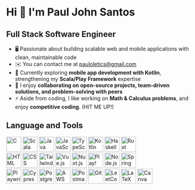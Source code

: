 <h1 align="left">Hi 👋 I'm Paul John Santos</h1>

Full Stack Software Engineer
----------------------------

*   🖥️  Passionate about building scalable web and mobile applications with clean, maintainable code
*   ✉️  You can contact me at [pauloletics@gmail.com](mailto:pauloletics@gmail.com)  
*   🧠  Currently exploring **mobile app development with Kotlin**, strengthening my **Scala/Play Framework** expertise
*   🤝  I enjoy **collaborating on open-source projects, team-driven solutions, and problem-solving with peers**  
*   ⚡  Aside from coding, I like working on **Math & Calculus problems**, and enjoy **competitive coding**. (HIT ME UP!)

<h2 align="left">Language and Tools</h2>

<div>
  <div align="left">
    <img src="https://cdn.jsdelivr.net/gh/devicons/devicon@latest/icons/c/c-original.svg" height="40" alt="C" title="C"/>
    <img src="https://cdn.jsdelivr.net/gh/devicons/devicon/icons/scala/scala-original.svg" height="40" alt="Scala" title="Scala"/>
    <img src="https://cdn.jsdelivr.net/gh/devicons/devicon@latest/icons/java/java-original.svg" height="40" alt="Java" title="Java"/>
    <img src="https://cdn.jsdelivr.net/gh/devicons/devicon/icons/javascript/javascript-original.svg" height="40" alt="JavaScript" title="JavaScript"/>
    <img src="https://cdn.jsdelivr.net/gh/devicons/devicon/icons/typescript/typescript-original.svg" height="40" alt="TypeScript" title="TypeScript"/>
    <img src="https://cdn.jsdelivr.net/gh/devicons/devicon/icons/kotlin/kotlin-original.svg" height="40" alt="Kotlin" title="Kotlin"/>
    <img src="https://cdn.jsdelivr.net/gh/devicons/devicon@latest/icons/haskell/haskell-original.svg" height="40" alt="Haskell" title="Haskell"/>
    <img src="https://cdn.jsdelivr.net/gh/devicons/devicon@latest/icons/rust/rust-original.svg" height="40" alt="Rust" title="Rust"/>
  </div>
  <div align="left">
    <img src="https://cdn.jsdelivr.net/gh/devicons/devicon@latest/icons/html5/html5-original.svg" height="40" alt="HTML" title="HTML"/>
    <img src="https://cdn.jsdelivr.net/gh/devicons/devicon@latest/icons/css3/css3-original.svg" height="40" alt="CSS" title="CSS"/>
    <img src="https://cdn.jsdelivr.net/gh/devicons/devicon@latest/icons/tailwindcss/tailwindcss-original.svg" height="40" alt="Tailwind" title="Tailwind"/>
    <img src="https://cdn.jsdelivr.net/gh/devicons/devicon/icons/vuejs/vuejs-original.svg" height="40" alt="Vue.js" title="Vue.js"/>
    <img src="https://cdn.jsdelivr.net/gh/devicons/devicon@latest/icons/nuxt/nuxt-original.svg" height="40" alt="Nuxt.js" title="Nuxt.js"/>
    <img src="https://avatars.githubusercontent.com/u/319107?s=48&v=4" height="40" alt="Play!" title="Play!"/>
    <img src="https://cdn.jsdelivr.net/gh/devicons/devicon/icons/nodejs/nodejs-original.svg" height="40" alt="Node.js" title="Node.js"/>
    <img src="https://cdn.jsdelivr.net/gh/devicons/devicon@latest/icons/spring/spring-original.svg" height="40" alt="Spring" title="Spring"/>
  </div>
  <div align="left">
    <img src="https://cdn.jsdelivr.net/gh/devicons/devicon@latest/icons/playwright/playwright-original.svg" height="40" alt="Playwright" title="Playwright"/>
    <img src="https://cdn.jsdelivr.net/gh/devicons/devicon@latest/icons/cypressio/cypressio-original.svg" height="40" alt="Cypress" title="Cypress"/>
    <img src="https://cdn.jsdelivr.net/gh/devicons/devicon/icons/postgresql/postgresql-original.svg" height="40" alt="PostgreSQL" title="PostgreSQL"/>
    <img src="https://cdn.jsdelivr.net/gh/devicons/devicon@latest/icons/amazonwebservices/amazonwebservices-original-wordmark.svg" height="40" alt="AWS" title="AWS"/>
    <img src="https://cdn.jsdelivr.net/gh/devicons/devicon@latest/icons/postman/postman-original.svg" height="40" alt="Postman" title="Postman"/>
    <img src="https://cdn.jsdelivr.net/gh/devicons/devicon/icons/git/git-original.svg" height="40" alt="Git" title="Git"/>
    <img src="https://cdn.jsdelivr.net/gh/devicons/devicon@latest/icons/leetcode/leetcode-plain.svg" height="40" alt="LeetCode" title="LeetCode"/>
    <img src="https://cdn.jsdelivr.net/gh/devicons/devicon@latest/icons/latex/latex-original.svg" height="40" alt="LaTeX" title="LaTeX"/>
    <img src="https://cdn.jsdelivr.net/gh/devicons/devicon@latest/icons/canva/canva-original.svg" height="40" alt="Canva" title="Canva"/>
  </div>
</div>
